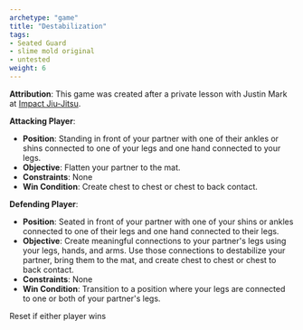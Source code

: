 ```yaml
---
archetype: "game"
title: "Destabilization"
tags: 
- Seated Guard
- slime mold original
- untested
weight: 6
---
```

**Attribution**: This game was created after a private lesson with Justin Mark at [Impact Jiu-Jitsu](https://www.impactjj.com/).

**Attacking Player**:
  * **Position**: Standing in front of your partner with one of their ankles or shins connected to one of your legs and one hand connected to your legs.
  * **Objective**: Flatten your partner to the mat.
  * **Constraints**: None
  * **Win Condition**: Create chest to chest or chest to back contact.

**Defending Player**:
  * **Position**: Seated in front of your partner with one of your shins or ankles connected to one of their legs and one hand connected to their legs.
  * **Objective**: Create meaningful connections to your partner's legs using your legs, hands, and arms. Use those connections to destabilize your partner, bring them to the mat, and create chest to chest or chest to back contact.
  * **Constraints**: None
  * **Win Condition**: Transition to a position where your legs are connected to one or both of your partner's legs.

Reset if either player wins
